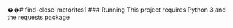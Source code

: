 ��#   f i n d - c l o s e - m e t o r i t e s 1  
 ### Running
This project requires Python 3 and the requests package
